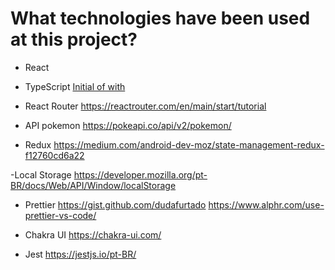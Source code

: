 # What technologies have been used at this project?

- React
- TypeScript
[Initial of with](/src/docs/Installing.md)

- React Router
<https://reactrouter.com/en/main/start/tutorial>

- API pokemon
<https://pokeapi.co/api/v2/pokemon/>

- Redux
<https://medium.com/android-dev-moz/state-management-redux-f12760cd6a22>

-Local Storage
<https://developer.mozilla.org/pt-BR/docs/Web/API/Window/localStorage>

- Prettier
<https://gist.github.com/dudafurtado>
<https://www.alphr.com/use-prettier-vs-code/>

- Chakra UI
<https://chakra-ui.com/>

- Jest
<https://jestjs.io/pt-BR/>
